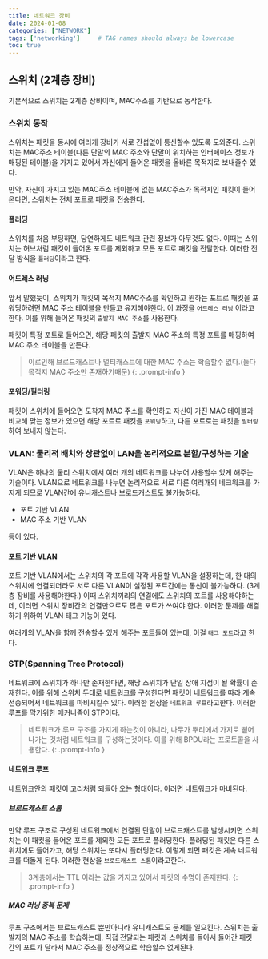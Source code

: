 ```yaml
---
title: 네트워크 장비
date: 2024-01-08
categories: ["NETWORK"]
tags: ['networking']     # TAG names should always be lowercase
toc: true
---
```


## 스위치 (2계층 장비)

기본적으로 스위치는 2계층 장비이며, MAC주소를 기반으로 동작한다.

### 스위치 동작

스위치는 패킷을 동시에 여러개 장비가 서로 간섭없이 통신할수 있도록 도와준다. 스위치는 MAC주소 테이블(다른 단말의 MAC 주소와 단말이 위치하는 인터페이스 정보가 매핑된 테이블)을 가지고 있어서 자신에게 들어온 패킷을 올바른 목적지로 보내줄수 있다.

만약, 자신이 가지고 있는 MAC주소 테이블에 없는 MAC주소가 목적지인 패킷이 들어온다면, 스위치는 전체 포트로 패킷을 전송한다.

#### 플러딩

스위치를 처음 부팅하면, 당연하게도 네트워크 관련 정보가 아무것도 없다. 이때는 스위치는 허브처럼 패킷이 들어온 포트를 제외하고 모든 포트로 패킷을 전달한다. 이러한 전달 방식을 `플러딩`이라고 한다.

#### 어드레스 러닝

앞서 말했듯이, 스위치가 패킷의 목적지 MAC주소를 확인하고 원하는 포트로 패킷을 포워딩하려면 MAC 주소 테이블을 만들고 유지해야한다. 이 과정을 `어드레스 러닝` 이라고 한다. 이를 위해 들어온 패킷의 `출발지 MAC 주소`를 사용한다.

패킷이 특정 포트로 들어오면, 해당 패킷의 출발지 MAC 주소와 특정 포트를 매핑하여 MAC 주소 테이블을 만든다. 
> 이로인해 브로드캐스트나 멀티캐스트에 대한 MAC 주소는 학습할수 없다.(둘다 목적지 MAC 주소만 존재하기때문)
{: .prompt-info }

#### 포워딩/필터링

패킷이 스위치에 들어오면 도착지 MAC 주소를 확인하고 자신이 가진 MAC 테이블과 비교해 맞는 정보가 있으면 해당 포트로 패킷을 `포워딩`하고, 다른 포트로는 패킷을 `필터링`하여 보내지 않는다.

### VLAN: 물리적 배치와 상관없이 LAN을 논리적으로 분할/구성하는 기술

VLAN은 하나의 물리 스위치에서 여러 개의 네트워크를 나누어 사용할수 있게 해주는 기술이다. VLAN으로 네트워크를 나누면 논리적으로 서로 다른 여러개의 네크워크를 가지게 되므로 VLAN간에 유니캐스트나 브로드캐스트도 불가능하다.

* 포트 기반 VLAN
* MAC 주소 기반 VLAN

등이 있다.

#### 포트 기반 VLAN

포트 기반 VLAN에서는 스위치의 각 포트에 각각 사용할 VLAN을 설정하는데, 한 대의 스위치에 연결되더라도 서로 다른 VLAN이 설정된 포트간에는 통신이 불가능하다. (3계층 장비를 사용해야한다.) 이때 스위치끼리의 연결에도 스위치의 포트를 사용해야하는데, 이러면 스위치 장비간의 연결만으로도 많은 포트가 쓰여야 한다. 이러한 문제를 해결하기 위하여 VLAN 태그 기능이 있다.

여러개의 VLAN을 함께 전송할수 있게 해주는 포트들이 있는데, 이걸 `태그 포트`라고 한다.  

### STP(Spanning Tree Protocol)

네트워크에 스위치가 하나만 존재한다면, 해당 스위치가 단일 장애 지점이 될 확률이 존재한다. 이를 위해 스위치 두대로 네트워크를 구성한다면 패킷이 네트워크를 따라 계속 전송되어서 네트워크를 마비시킬수 있다. 이러한 현상을 `네트워크 루프`라고한다. 이러한 루프를 막기위한 메커니즘이 STP이다.
> 네트워크가 루프 구조를 가지게 하는것이 아니라, 나무가 뿌리에서 가지로 뻗어나가는 것처럼 네트워크를 구성하는것이다. 이를 위해 BPDU라는 프로토콜을 사용한다.
{: .prompt-info }


#### 네트워크 루프

네트워크안의 패킷이 고리처럼 되돌아 오는 형태이다. 이러면 네트워크가 마비된다.

##### 브로드캐스트 스톰

만약 루프 구조로 구성된 네트워크에서 연결된 단말이 브로드캐스트를 발생시키면 스위치는 이 패킷을 들어온 포트를 제외한 모든 포트로 플러딩한다. 플러딩된 패킷은 다른 스위치에도 들어가고, 해당 스위치는 또다시 플러딩한다. 이렇게 되면 패킷은 계속 네트워크를 떠돌게 된다. 이러한 현상을 `브로드캐스트 스톰`이라고한다.
> 3계층에서는 TTL 이라는 값을 가지고 있어서 패킷의 수명이 존재한다.
{: .prompt-info }

##### MAC 러닝 중복 문제

루프 구조에서는 브로드캐스트 뿐만아니라 유니캐스트도 문제를 일으킨다. 스위치는 출발지의 MAC 주소를 학습하는데, 직접 전달되는 패킷과 스위치를 돌아서 들어간 패킷 간의 포트가 달라서 MAC 주소를 정상적으로 학습할수 없게된다.